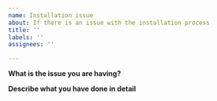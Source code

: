 ```yaml
---
name: Installation issue
about: If there is an issue with the installation process
title: ''
labels: ''
assignees: ''

---
```


**What is the issue you are having?**

**Describe what you have done in detail**
